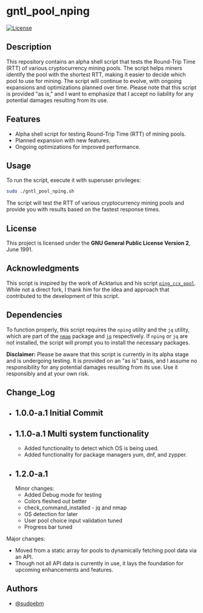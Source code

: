 # gntl_pool_nping

[![License](https://img.shields.io/badge/license-GPL%20v3-blue.svg)](https://www.gnu.org/licenses/gpl-3.0.en.html)

## Description

This repository contains an alpha shell script that tests the Round-Trip Time (RTT) of various cryptocurrency mining pools. The script helps miners identify the pool with the shortest RTT, making it easier to decide which pool to use for mining. The script will continue to evolve, with ongoing expansions and optimizations planned over time. Please note that this script is provided "as is," and I want to emphasize that I accept no liability for any potential damages resulting from its use.

## Features

-  Alpha shell script for testing Round-Trip Time (RTT) of mining pools.
-  Planned expansion with new features.
-  Ongoing optimizations for improved performance.

## Usage

To run the script, execute it with superuser privileges:

```bash
sudo ./gntl_pool_nping.sh
```

The script will test the RTT of various cryptocurrency mining pools and provide you with results based on the fastest response times.

## License

This project is licensed under the **GNU General Public License Version 2**, June 1991.

## Acknowledgments

This script is inspired by the work of Acktarius and his script [`ping_ccx_pool`](https://github.com/Acktarius/ping_ccx_pool/). While not a direct fork, I thank him for the idea and approach that contributed to the development of this script.

## Dependencies

To function properly, this script requires the `nping` utility and the `jq` utility, which are part of the [`nmap`](https://github.com/nmap/nmap) package and [`jq`](https://github.com/jqlang/jq) respectively. If `nping` or `jq` are not installed, the script will prompt you to install the necessary packages.

**Disclaimer:** Please be aware that this script is currently in its alpha stage and is undergoing testing. It is provided on an "as is" basis, and I assume no responsibility for any potential damages resulting from its use. Use it responsibly and at your own risk.

## Change_Log

-  ## 1.0.0-a.1 Initial Commit
-  ## 1.1.0-a.1 Multi system functionality
   - Added functionality to detect which OS is being used.  
   - Added functionality for package managers yum, dnf, and zypper.  
-  ## 1.2.0-a.1
   Minor changes:
   - Added Debug mode for testing
   - Colors fleshed out better
   - check_command_installed - jq and nmap
   - OS detection for later
   - User pool choice input validation tuned
   - Progress bar tuned

  Major changes:
   - Moved from a static array for pools to dynamically fetching pool data via an API.
   - Though not all API data is currently in use, it lays the foundation for upcoming enhancements and features.





## Authors

- [@sudoebm](https://github.com/sudoebm)

